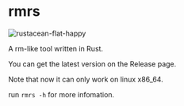 # rmrs


![rustacean-flat-happy](https://pics-1300084735.cos.ap-nanjing.myqcloud.com/rustacean-flat-happy.jpg)

A rm-like tool written in Rust.

You can get the latest version on the Release page.

Note that now it can only work on linux x86_64.

run `rmrs -h` for more infomation.

